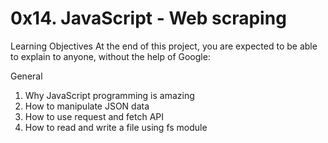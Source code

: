 # 0x14. JavaScript - Web scraping

Learning Objectives
At the end of this project, you are expected to be able to explain to anyone, without the help of Google:

General

1. Why JavaScript programming is amazing
2. How to manipulate JSON data
3. How to use request and fetch API
4. How to read and write a file using fs module
